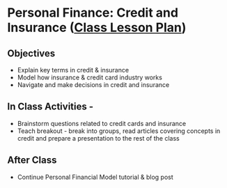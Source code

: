 # Personal Finance: Credit and Insurance ([Class Lesson Plan](https://docs.google.com/document/d/11LnA_OGQyHxg5gormemHnYEnH9qDMh11Ohecx2lwBJA/edit))

## Objectives
- Explain key terms in credit & insurance
- Model how insurance & credit card industry works
- Navigate and make decisions in credit and insurance

## **In Class Activities** - 
  - Brainstorm questions related to credit cards and insurance
  - Teach breakout - break into groups, read articles covering concepts in credit and prepare a presentation to the rest of the class
    
## **After Class** 
- Continue Personal Financial Model tutorial & blog post
